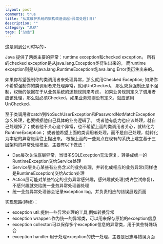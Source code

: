```yaml
---
layout: post
comments: true
title: "从某维护系统的架构改造谈起–异常处理(旧)"
description: ""
category: "总结"
tags: ["总结"]
---
```


这是刚到公司时写的~

Java 提供了两类主要的异常：runtime exception和checked exception。
所有的checked exception是从java.lang.Exception类衍生出来的，
而runtime exception则是从java.lang.RuntimeException或java.lang.Error类衍生出来的。

如果你希望强制你的类调用者来处理异常，那么就用Checked Exception;
如果你不希望强制你的类调用者来处理异常，就用UnChecked。
那么究竟强制还是不强制，权衡的依据在于从业务系统的逻辑规则来考虑，
如果业务规则定义了调用者应该处理，那么就必须Checked，如果业务规则没有定义，就应该用UnChecked。

至于类调用者catch到NoSuchUserException和PasswordNotMatchException怎么处理，也要根据他自己具体的业务逻辑了。
或者他有能力也应该处理，就自己处理掉了；或者他不关心这个异常，也不希望上面的类调用者关心，就转化为RuntimeException；
或者他希望上面的类调用者处理，而不是自己处理，就转化为本层的异常继续往上抛出来。
根据上面的一些观点在现有的系统上建立基于三层架构的异常处理模型，主要有以下做法：

* Dao层次关注底层异常，当很多SQLException无法恢复，转换成统一的RuntimeException交给Service处理
* Service层关心某些有业务含义的业务处理，并转化成相应的业务异常(同样也是RuntimeException)交给Action处理
* Action层可能对某些特定的业务异常感兴趣，感兴趣就处理(或许尝试修复)，不感兴趣就交给统一业务异常处理器处理
* 统一业务异常处理器会记录exception log，并负责相应的错误展现页面

实现思路(待续)：
* exception util:提供一些异常处理的工具,例如转换异常
* exception wrapper:作为统一的异常类，可以用来保存原始的exception信息
* exception collector:可以保存多个exception信息的异常类，用于某些特殊场合
* exception handler:用于处理exception的统一处理，主要是日志与错误页面

